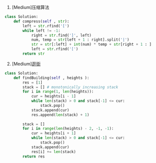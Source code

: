 1. [Medium]压缩算法
````python
class Solution:
    def compress(self , str):
        left = str.rfind('[')
        while left != -1:
            right = str.find(']', left)
            num, temp = str[left + 1 : right].split('|')
            str = str[:left] + int(num) * temp + str[right + 1 : ]
            left = str.rfind('[')
        return str
````

2. [Medium][逛街](https://github.com/di-huang/CrackInterview/blob/main/basic_algo/stack/%5BNowcoder%5D%5BMedium%5D%20Go%20shopping.md)

````python
class Solution:
    def findBuilding(self , heights ):
        res = [1]
        stack = [] # monotonically increasing stack
        for i in range(1, len(heights)):
            cur = heights[i - 1]
            while len(stack) > 0 and stack[-1] <= cur:
                stack.pop()
            stack.append(cur)
            res.append(len(stack) + 1)
        
        stack = []
        for i in range(len(heights) - 2, -1, -1):
            cur = heights[i + 1]
            while len(stack) > 0 and stack[-1] <= cur:
                stack.pop()
            stack.append(cur)
            res[i] += len(stack)
        return res
````

